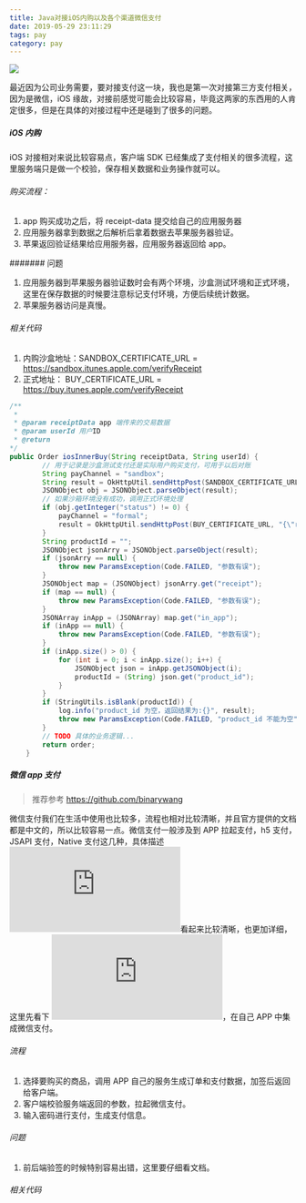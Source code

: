 ```yaml
---
title: Java对接iOS内购以及各个渠道微信支付
date: 2019-05-29 23:11:29
tags: pay
category: pay 
---
```


![](jvm-Java对接iOS内购以及各个渠道微信支付/pay.png)

最近因为公司业务需要，要对接支付这一块，我也是第一次对接第三方支付相关，因为是微信，iOS 缘故，对接前感觉可能会比较容易，毕竟这两家的东西用的人肯定很多，但是在具体的对接过程中还是碰到了很多的问题。

<!-- more -->

##### iOS 内购

iOS 对接相对来说比较容易点，客户端 SDK 已经集成了支付相关的很多流程，这里服务端只是做一个校验，保存相关数据和业务操作就可以。

###### 购买流程：

1. app 购买成功之后，将 receipt-data 提交给自己的应用服务器
2. 应用服务器拿到数据之后解析后拿着数据去苹果服务器验证。
3. 苹果返回验证结果给应用服务器，应用服务器返回给 app。

####### 问题

1. 应用服务器到苹果服务器验证数时会有两个环境，沙盒测试环境和正式环境，这里在保存数据的时候要注意标记支付环境，方便后续统计数据。
2. 苹果服务器访问是真慢。

###### 相关代码

> 
1. 内购沙盒地址：SANDBOX_CERTIFICATE_URL = https://sandbox.itunes.apple.com/verifyReceipt
2. 正式地址：    BUY_CERTIFICATE_URL = https://buy.itunes.apple.com/verifyReceipt

``` java
/**
 * 
 * @param receiptData app 端传来的交易数据
 * @param userId 用户ID
 * @return 
*/
public Order iosInnerBuy(String receiptData, String userId) {
        // 用于记录是沙盒测试支付还是实际用户购买支付，可用于以后对账
        String payChannel = "sandbox";
        String result = OkHttpUtil.sendHttpPost(SANDBOX_CERTIFICATE_URL, "{\"receipt-data\":\"" + receiptData + "\"}");
        JSONObject obj = JSONObject.parseObject(result);
        // 如果沙箱环境没有成功，调用正式环境处理
        if (obj.getInteger("status") != 0) {
            payChannel = "formal";
            result = OkHttpUtil.sendHttpPost(BUY_CERTIFICATE_URL, "{\"receipt-data\":\"" + receiptData + "\"}");
        }
        String productId = "";
        JSONObject jsonArry = JSONObject.parseObject(result);
        if (jsonArry == null) {
            throw new ParamsException(Code.FAILED, "参数有误");
        }
        JSONObject map = (JSONObject) jsonArry.get("receipt");
        if (map == null) {
            throw new ParamsException(Code.FAILED, "参数有误");
        }
        JSONArray inApp = (JSONArray) map.get("in_app");
        if (inApp == null) {
            throw new ParamsException(Code.FAILED, "参数有误");
        }
        if (inApp.size() > 0) {
            for (int i = 0; i < inApp.size(); i++) {
                JSONObject json = inApp.getJSONObject(i);
                productId = (String) json.get("product_id");
            }
        }
        if (StringUtils.isBlank(productId)) {
            log.info("product_id 为空，返回结果为:{}", result);
            throw new ParamsException(Code.FAILED, "product_id 不能为空");
        }
        // TODO 具体的业务逻辑...
        return order;
    }

```

##### 微信 app 支付

> 推荐参考 https://github.com/binarywang

微信支付我们在生活中使用也比较多，流程也相对比较清晰，并且官方提供的文档都是中文的，所以比较容易一点。微信支付一般涉及到 APP 拉起支付，h5 支付，JSAPI 支付，Native 支付这几种，具体描述![官网](https://pay.weixin.qq.com/wiki/doc/api/index.html)看起来比较清晰，也更加详细，这里先看下 ![APP 支付](https://pay.weixin.qq.com/wiki/doc/api/app/app.php?chapter=8_1)，在自己 APP 中集成微信支付。

###### 流程

1. 选择要购买的商品，调用 APP 自己的服务生成订单和支付数据，加签后返回给客户端。
2. 客户端校验服务端返回的参数，拉起微信支付。
3. 输入密码进行支付，生成支付信息。

###### 问题

1. 前后端验签的时候特别容易出错，这里要仔细看文档。

###### 相关代码

``` java

```

